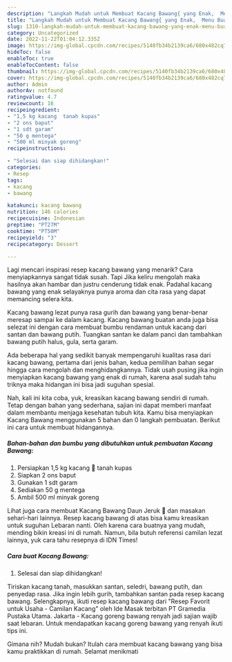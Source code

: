```yaml
---
description: "Langkah Mudah untuk Membuat Kacang Bawang{ yang Enak,  Menu Buat lebaran"
title: "Langkah Mudah untuk Membuat Kacang Bawang{ yang Enak,  Menu Buat lebaran"
slug: 1310-langkah-mudah-untuk-membuat-kacang-bawang-yang-enak-menu-buat-lebaran
category: Uncategorized
date: 2022-11-22T01:04:12.335Z
image: https://img-global.cpcdn.com/recipes/5140fb34b2139ca6/680x482cq70/kacang-bawang-foto-resep-utama.jpg
hideToc: false
enableToc: true
enableTocContent: false
thumbnail: https://img-global.cpcdn.com/recipes/5140fb34b2139ca6/680x482cq70/kacang-bawang-foto-resep-utama.jpg
cover: https://img-global.cpcdn.com/recipes/5140fb34b2139ca6/680x482cq70/kacang-bawang-foto-resep-utama.jpg
author: Admin
authorAv: notfound
ratingvalue: 4.7
reviewcount: 16
recipeingredient:
- "1,5 kg kacang  tanah kupas"
- "2 ons baput"
- "1 sdt garam"
- "50 g mentega"
- "500 ml minyak goreng"
recipeinstructions:

- "Selesai dan siap dihidangkan!"
categories:
- Resep
tags:
- kacang
- bawang

katakunci: kacang bawang 
nutrition: 146 calories
recipecuisine: Indonesian
preptime: "PT27M"
cooktime: "PT50M"
recipeyield: "3"
recipecategory: Dessert

---
```



Lagi mencari inspirasi resep kacang bawang yang menarik? Cara menyiapkannya sangat tidak susah. Tapi Jika keliru mengolah maka hasilnya akan hambar dan justru cenderung tidak enak. Padahal kacang bawang yang enak selayaknya punya aroma dan cita rasa yang dapat memancing selera kita.


Kacang bawang lezat punya rasa gurih dan bawang yang benar-benar meresap sampai ke dalam kacang. Kacang bawang buatan anda juga bisa selezat ini dengan cara membuat bumbu rendaman untuk kacang dari santan dan bawang putih. Tuangkan santan ke dalam panci dan tambahkan bawang putih halus, gula, serta garam.

Ada beberapa hal yang sedikit banyak mempengaruhi kualitas rasa dari kacang bawang, pertama dari jenis bahan, kedua pemilihan bahan segar hingga cara mengolah dan menghidangkannya. Tidak usah pusing jika ingin menyiapkan kacang bawang yang enak di rumah, karena asal sudah tahu triknya maka hidangan ini bisa jadi suguhan spesial.


Nah, kali ini kita coba, yuk, kreasikan kacang bawang sendiri di rumah. Tetap dengan bahan yang sederhana, sajian ini dapat memberi manfaat dalam membantu menjaga kesehatan tubuh kita. Kamu bisa menyiapkan Kacang Bawang menggunakan 5 bahan dan 0 langkah pembuatan. Berikut ini cara untuk membuat hidangannya.

<!--inarticleads1-->

##### Bahan-bahan dan bumbu yang dibutuhkan untuk pembuatan Kacang Bawang:

1. Persiapkan 1,5 kg kacang 🥜 tanah kupas
1. Siapkan 2 ons baput
1. Gunakan 1 sdt garam
1. Sediakan 50 g mentega
1. Ambil 500 ml minyak goreng


Lihat juga cara membuat Kacang Bawang Daun Jeruk 🍊 dan masakan sehari-hari lainnya. Resep kacang bawang di atas bisa kamu kreasikan untuk suguhan Lebaran nanti. Oleh karena cara buatnya yang mudah, mending bikin kreasi ini di rumah. Namun, bila butuh referensi camilan lezat lainnya, yuk cara tahu resepnya di IDN Times! 

<!--inarticleads2-->

##### Cara buat Kacang Bawang:


1. Selesai dan siap dihidangkan!

Tiriskan kacang tanah, masukkan santan, seledri, bawang putih, dan penyedap rasa. Jika ingin lebih gurih, tambahkan santan pada resep kacang bawang. Selengkapnya, ikuti resep kacang bawang dari &#34;Resep Favorit untuk Usaha - Camilan Kacang&#34; oleh Ide Masak terbitan PT Gramedia Pustaka Utama. Jakarta - Kacang goreng bawang renyah jadi sajian wajib saat lebaran. Untuk mendapatkan kacang goreng bawang yang renyah ikuti tips ini. 

Gimana nih? Mudah bukan? Itulah cara membuat kacang bawang yang bisa kamu praktikkan di rumah. Selamat menikmati
